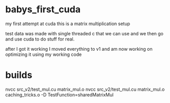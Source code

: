 # babys_first_cuda
my first attempt at cuda 
this is a matrix multiplication setup 


test data was made with single threaded c that we can use and we then go and use cuda to do stuff for real.

after I got it working I moved everything to v1 and am now working on optimizing it using my working code


# builds
nvcc src_v2/test_mul.cu matrix_mul.o
nvcc src_v2/test_mul.cu matrix_mul.o caching_tricks.o -D TestFunction=sharedMatrixMul